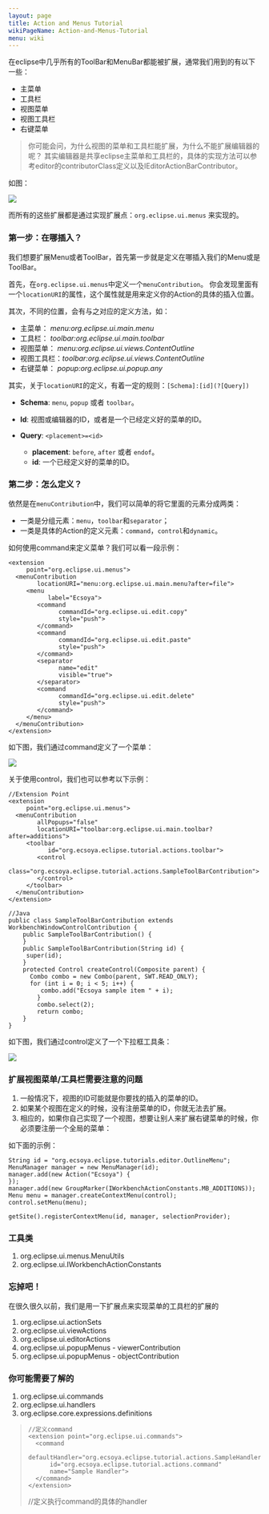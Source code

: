 ```yaml
---
layout: page
title: Action and Menus Tutorial
wikiPageName: Action-and-Menus-Tutorial
menu: wiki
---
```


在eclipse中几乎所有的ToolBar和MenuBar都能被扩展，通常我们用到的有以下一些：

* 主菜单
* 工具栏
* 视图菜单
* 视图工具栏
* 右键菜单

> 你可能会问，为什么视图的菜单和工具栏能扩展，为什么不能扩展编辑器的呢？
> 其实编辑器是共享eclipse主菜单和工具栏的，具体的实现方法可以参考editor的contributorClass定义以及IEditorActionBarContributor。 

如图：

![]({{site.baseurl}}/eclipse.tutorial/wiki/images/image_actions_overview.jpg)

而所有的这些扩展都是通过实现扩展点：`org.eclipse.ui.menus` 来实现的。

### 第一步：在哪插入？

我们想要扩展Menu或者ToolBar，首先第一步就是定义在哪插入我们的Menu或是ToolBar。

首先，在`org.eclipse.ui.menus`中定义一个`menuContribution`。
你会发现里面有一个`locationURI`的属性，这个属性就是用来定义你的Action的具体的插入位置。

其次，不同的位置，会有与之对应的定义方法，如：

* 主菜单： *menu:org.eclipse.ui.main.menu*
* 工具栏： *toolbar:org.eclipse.ui.main.toolbar*
* 视图菜单： *menu:org.eclipse.ui.views.ContentOutline*
* 视图工具栏：*toolbar:org.eclipse.ui.views.ContentOutline*
* 右键菜单： *popup:org.eclipse.ui.popup.any*

其实，关于`locationURI`的定义，有着一定的规则：`[Schema]:[id](?[Query])`

* **Schema**: `menu`, `popup` 或者 `toolbar`。
* **Id**: 视图或编辑器的ID，或者是一个已经定义好的菜单的ID。
* **Query**: `<placement>=<id>`

	*  **placement**: `before`, `after` 或者 `endof`。
 	*  **id**: 一个已经定义好的菜单的ID。

### 第二步：怎么定义？

依然是在`menuContribution`中，我们可以简单的将它里面的元素分成两类：

* 一类是分组元素：`menu`，`toolbar`和`separator`；
* 一类是具体的Action的定义元素：`command`，`control`和`dynamic`。

如何使用command来定义菜单？我们可以看一段示例：

	<extension
         point="org.eclipse.ui.menus">
      <menuContribution
            locationURI="menu:org.eclipse.ui.main.menu?after=file">
         <menu
               label="Ecsoya">
            <command
                  commandId="org.eclipse.ui.edit.copy"
                  style="push">
            </command>
            <command
                  commandId="org.eclipse.ui.edit.paste"
                  style="push">
            </command>
            <separator
                  name="edit"
                  visible="true">
            </separator>
            <command
                  commandId="org.eclipse.ui.edit.delete"
                  style="push">
            </command>
         </menu>
      </menuContribution>
    </extension>

如下图，我们通过command定义了一个菜单：

![]({{site.baseurl}}/eclipse.tutorial/wiki/images/image_actions_menubar.png)

关于使用control，我们也可以参考以下示例：

	//Extension Point
    <extension
         point="org.eclipse.ui.menus">
      <menuContribution
            allPopups="false"
            locationURI="toolbar:org.eclipse.ui.main.toolbar?after=additions">
         <toolbar
               id="org.ecsoya.eclipse.tutorial.actions.toolbar">
            <control
                  class="org.ecsoya.eclipse.tutorial.actions.SampleToolBarContribution">
            </control>
         </toolbar>
      </menuContribution>
    </extension>
	
	//Java
    public class SampleToolBarContribution extends WorkbenchWindowControlContribution {
    	public SampleToolBarContribution() {
    	}
    	public SampleToolBarContribution(String id) {
       	 super(id);
    	}
    	protected Control createControl(Composite parent) {
      	  Combo combo = new Combo(parent, SWT.READ_ONLY);
      	  for (int i = 0; i < 5; i++) {
           	 combo.add("Ecsoya sample item " + i);
        	}
        	combo.select(2);
        	return combo;
    	}
    }

如下图，我们通过control定义了一个下拉框工具条：

![]({{site.baseurl}}/eclipse.tutorial/wiki/images/image_actions_toolbar.png)

### 扩展视图菜单/工具栏需要注意的问题

1. 一般情况下，视图的ID可能就是你要找的插入的菜单的ID。
2. 如果某个视图在定义的时候，没有注册菜单的ID，你就无法去扩展。
3. 相应的，如果你自己实现了一个视图，想要让别人来扩展右键菜单的时候，你必须要注册一个全局的菜单：

如下面的示例：

	String id = "org.ecsoya.eclipse.tutorials.editor.OutlineMenu";
	MenuManager manager = new MenuManager(id);
	manager.add(new Action("Ecsoya") {
	});
	manager.add(new GroupMarker(IWorkbenchActionConstants.MB_ADDITIONS));
	Menu menu = manager.createContextMenu(control);
	control.setMenu(menu);

	getSite().registerContextMenu(id, manager, selectionProvider);
 

### 工具类

1. org.eclipse.ui.menus.MenuUtils
2. org.eclipse.ui.IWorkbenchActionConstants

### 忘掉吧！

在很久很久以前，我们是用一下扩展点来实现菜单的工具栏的扩展的

1. org.eclipse.ui.actionSets
2. org.eclipse.ui.viewActions  
3. org.eclipse.ui.editorActions 
4. org.eclipse.ui.popupMenus - viewerContribution 
5. org.eclipse.ui.popupMenus - objectContribution

### 你可能需要了解的

1. org.eclipse.ui.commands
2. org.eclipse.ui.handlers
3. org.eclipse.core.expressions.definitions
> 
> 
>     //定义command
>     <extension point="org.eclipse.ui.commands">
>       <command 
>           defaultHandler="org.ecsoya.eclipse.tutorial.actions.SampleHandler"
>           id="org.ecsoya.eclipse.tutorial.actions.command"
>           name="Sample Handler">
>       </command>
>     </extension>
>  
> 	//定义执行command的具体的handler
> 	<extension point="org.eclipse.ui.handlers">
>       <handler 
>     	class="org.ecsoya.eclipse.tutorial.actions.SampleHandler"
>     	commandId="org.ecsoya.eclipse.tutorial.actions.command">
>       </handler>
>     </extension>
 